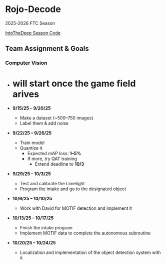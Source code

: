 # Rojo-Decode
2025-2026 FTC Season

[IntoTheDeep Season Code](https://github.com/CareyK25/FTC-IntoTheDeep/tree/master)


## Team Assignment & Goals

### Computer Vision
- # will start once the game field arives
- **9/15/25 – 9/20/25**
  - Make a dataset (~500–750 images)
  - Label them & add noise  

- **9/22/25 – 9/26/25**
  - Train model  
  - Quantize it  
    - Expected mAP loss: **1–5%**  
    - If more, try QAT training  
      - Extend deadline to **10/3**  

- **9/29/25 – 10/3/25**
  - Test and calibrate the Limelight  
  - Program the intake and go to the designated object  

- **10/6/25 – 10/10/25**
  - Work with David for MOTIF detection and implement it  

- **10/13/25 – 10/17/25**
  - Finish the intake program  
  - Implement MOTIF data to complete the autonomous subroutine  

- **10/20/25 – 10/24/25**
  - Localization and implementation of the object detection system with it  

      
